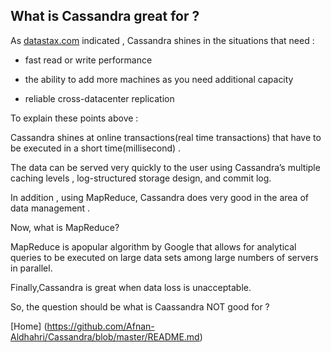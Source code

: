 
## What is Cassandra great for ?

As [datastax.com](http://www.datastax.com/dev/blog/what-cassandra-good) indicated , Cassandra shines in the situations that need : 

* fast read or write performance

* the ability to add more machines as you need additional capacity

* reliable cross-datacenter replication

To explain these points above :

Cassandra shines at online transactions(real time transactions) that have to be executed in a short time(millisecond) .

The data can be served very quickly to the user using Cassandra’s multiple caching levels , log-structured storage design, and commit log. 

In addition , using MapReduce, Cassandra does very good in the  area of data management .

Now, what is MapReduce?

MapReduce is apopular algorithm by Google that allows for analytical queries to be executed on large data sets among large numbers of servers in parallel.

Finally,Cassandra is great when data loss is unacceptable.

So, the question should be what is Caassandra NOT good for ? 


[Home] (https://github.com/Afnan-Aldhahri/Cassandra/blob/master/README.md)
